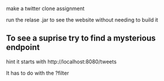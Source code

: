 make a twitter clone assignment

run the relase .jar to see the website without needing to build it


## To see a suprise try to find a mysterious endpoint
hint it starts with http://localhost:8080/tweets

It has to do with the ?filter
